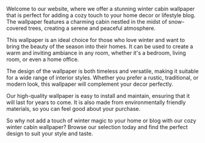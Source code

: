 <!--
Write me content for website with wallpaper "A cozy winter cabin surrounded by snow-covered trees for a home decor or lifestyle blog"
-->

<!--font:Montserrat-->

Welcome to our website, where we offer a stunning winter cabin wallpaper that is perfect for adding a cozy touch to your home decor or lifestyle blog. The wallpaper features a charming cabin nestled in the midst of snow-covered trees, creating a serene and peaceful atmosphere.

This wallpaper is an ideal choice for those who love winter and want to bring the beauty of the season into their homes. It can be used to create a warm and inviting ambiance in any room, whether it's a bedroom, living room, or even a home office.

The design of the wallpaper is both timeless and versatile, making it suitable for a wide range of interior styles. Whether you prefer a rustic, traditional, or modern look, this wallpaper will complement your decor perfectly.

Our high-quality wallpaper is easy to install and maintain, ensuring that it will last for years to come. It is also made from environmentally friendly materials, so you can feel good about your purchase.

So why not add a touch of winter magic to your home or blog with our cozy winter cabin wallpaper? Browse our selection today and find the perfect design to suit your style and taste.
